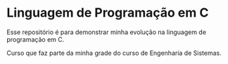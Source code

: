 # Linguagem de Programação em C
Esse repositório é para demonstrar minha evolução na linguagem de programação em C. 

Curso que faz parte da minha grade do curso de Engenharia de Sistemas.
